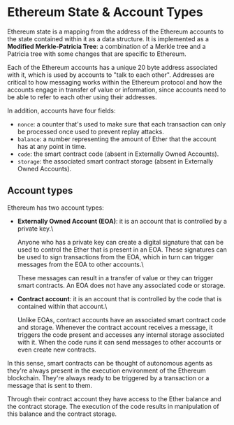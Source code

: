 # Ethereum State & Account Types

Ethereum state is a mapping from the address of the Ethereum accounts to the state contained within it as a data structure. It is implemented as a **Modified Merkle-Patricia Tree**: a combination of a Merkle tree and a Patricia tree with some changes that are specific to Ethereum.

Each of the Ethereum accounts has a unique 20 byte address associated with it, which is used by accounts to "talk to each other". Addresses are critical to how messaging works within the Ethereum protocol and how the accounts engage in transfer of value or information, since accounts need to be able to refer to each other using their addresses.

In addition, accounts have four fields:

* `nonce`: a counter that's used to make sure that each transaction can only be processed once used to prevent replay attacks.
* `balance`: a number representing the amount of Ether that the account has at any point in time.
* `code`: the smart contract code (absent in Externally Owned Accounts).
* `storage`: the associated smart contract storage (absent in Externally Owned Accounts).

## Account types

Ethereum has two account types:

*   **Externally Owned Account (EOA)**: it is an account that is controlled by a private key.\


    Anyone who has a private key can create a digital signature that can be used to control the Ether that is present in an EOA. These signatures can be used to sign transactions from the EOA, which in turn can trigger messages from the EOA to other accounts.\


    These messages can result in a transfer of value or they can trigger smart contracts. An EOA does not have any associated code or storage.
*   **Contract account**: it is an account that is controlled by the code that is contained within that account.\


    Unlike EOAs, contract accounts have an associated smart contract code and storage. Whenever the contract account receives a message, it triggers the code present and accesses any internal storage associated with it. When the code runs it can send messages to other accounts or even create new contracts.

In this sense, smart contracts can be thought of autonomous agents as they're always present in the execution environment of the Ethereum blockchain. They're always ready to be triggered by a transaction or a message that is sent to them.

Through their contract account they have access to the Ether balance and the contract storage. The execution of the code results in manipulation of this balance and the contract storage.
